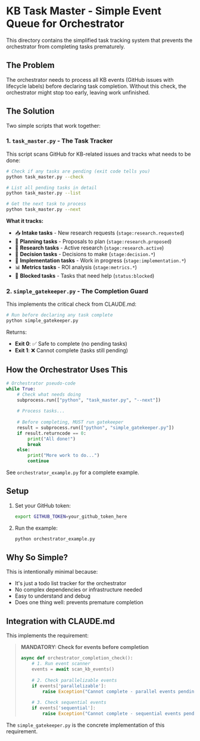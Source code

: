 # KB Task Master - Simple Event Queue for Orchestrator

This directory contains the simplified task tracking system that prevents the
orchestrator from completing tasks prematurely.

## The Problem

The orchestrator needs to process all KB events (GitHub issues with lifecycle
labels) before declaring task completion. Without this check, the orchestrator
might stop too early, leaving work unfinished.

## The Solution

Two simple scripts that work together:

### 1. `task_master.py` - The Task Tracker

This script scans GitHub for KB-related issues and tracks what needs to be done:

```bash
# Check if any tasks are pending (exit code tells you)
python task_master.py --check

# List all pending tasks in detail  
python task_master.py --list

# Get the next task to process
python task_master.py --next
```

**What it tracks:**

- 📥 **Intake tasks** - New research requests (`stage:research.requested`)
- 📝 **Planning tasks** - Proposals to plan (`stage:research.proposed`)
- 🔬 **Research tasks** - Active research (`stage:research.active`)
- 🤔 **Decision tasks** - Decisions to make (`stage:decision.*`)
- 🚀 **Implementation tasks** - Work in progress (`stage:implementation.*`)
- 📊 **Metrics tasks** - ROI analysis (`stage:metrics.*`)
- 🚫 **Blocked tasks** - Tasks that need help (`status:blocked`)

### 2. `simple_gatekeeper.py` - The Completion Guard

This implements the critical check from CLAUDE.md:

```bash
# Run before declaring any task complete
python simple_gatekeeper.py
```

Returns:

- **Exit 0**: ✅ Safe to complete (no pending tasks)
- **Exit 1**: ❌ Cannot complete (tasks still pending)

## How the Orchestrator Uses This

```python
# Orchestrator pseudo-code
while True:
    # Check what needs doing
    subprocess.run(["python", "task_master.py", "--next"])
    
    # Process tasks...
    
    # Before completing, MUST run gatekeeper
    result = subprocess.run(["python", "simple_gatekeeper.py"])
    if result.returncode == 0:
        print("All done!")
        break
    else:
        print("More work to do...")
        continue
```

See `orchestrator_example.py` for a complete example.

## Setup

1. Set your GitHub token:
   ```bash
   export GITHUB_TOKEN=your_github_token_here
   ```

2. Run the example:
   ```bash
   python orchestrator_example.py
   ```

## Why So Simple?

This is intentionally minimal because:

- It's just a todo list tracker for the orchestrator
- No complex dependencies or infrastructure needed
- Easy to understand and debug
- Does one thing well: prevents premature completion

## Integration with CLAUDE.md

This implements the requirement:

> **MANDATORY: Check for events before completion**
>
> ```python
> async def orchestrator_completion_check():
>     # 1. Run event scanner
>     events = await scan_kb_events()
>     
>     # 2. Check parallelizable events
>     if events['parallelizable']:
>         raise Exception("Cannot complete - parallel events pending")
>     
>     # 3. Check sequential events  
>     if events['sequential']:
>         raise Exception("Cannot complete - sequential events pending")
> ```

The `simple_gatekeeper.py` is the concrete implementation of this requirement.
